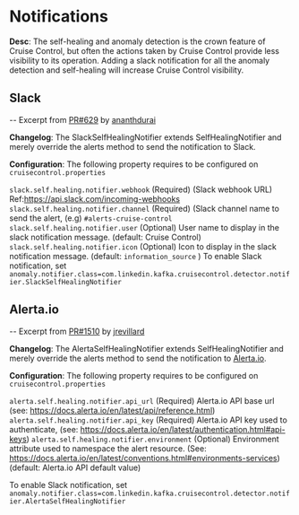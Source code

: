 # Notifications

**Desc**: The self-healing and anomaly detection is the crown feature of Cruise Control, but often the actions taken by Cruise Control provide less visibility to its operation. Adding a slack notification for all the anomaly detection and self-healing will increase Cruise Control visibility.

## Slack

-- Excerpt from [PR#629](https://github.com/linkedin/cruise-control/pull/629) by [ananthdurai](https://github.com/ananthdurai)

**Changelog**: The SlackSelfHealingNotifier extends SelfHealingNotifier and merely override the alerts method to send the notification to Slack.

**Configuration**: The following property requires to be configured on `cruisecontrol.properties`

`slack.self.healing.notifier.webhook` (Required)
(Slack webhook URL) Ref:https://api.slack.com/incoming-webhooks
`slack.self.healing.notifier.channel` (Required)
(Slack channel name to send the alert, (e.g) `#alerts-cruise-control`
`slack.self.healing.notifier.user` (Optional)
User name to display in the slack notification message. (default: Cruise Control)
`slack.self.healing.notifier.icon` (Optional)
Icon to display in the slack notification message. (default: `information_source` )
To enable Slack notification, set `anomaly.notifier.class=com.linkedin.kafka.cruisecontrol.detector.notifier.SlackSelfHealingNotifier`

## Alerta.io

-- Excerpt from [PR#1510](https://github.com/linkedin/cruise-control/pull/1510) by [jrevillard](https://github.com/jrevillard)

**Changelog**: The AlertaSelfHealingNotifier extends SelfHealingNotifier and merely override the alerts method to send the notification to [Alerta.io](https://alerta.io).

**Configuration**: The following property requires to be configured on `cruisecontrol.properties`

`alerta.self.healing.notifier.api_url` (Required)
Alerta.io API base url (see: https://docs.alerta.io/en/latest/api/reference.html)
`alerta.self.healing.notifier.api_key` (Required)
Alerta.io API key used to authenticate, (see: https://docs.alerta.io/en/latest/authentication.html#api-keys)
`alerta.self.healing.notifier.environment` (Optional)
Environment attribute used to namespace the alert resource. (See: https://docs.alerta.io/en/latest/conventions.html#environments-services) (default: Alerta.io API default value)

To enable Slack notification, set `anomaly.notifier.class=com.linkedin.kafka.cruisecontrol.detector.notifier.AlertaSelfHealingNotifier`
